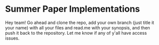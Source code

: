 # Summer Paper Implementations

Hey team! Go ahead and clone the repo, add your own branch (just title it your name) with all your files and read.me with your synopsis, and then push it back to the repository. Let me know if any of y'all have access issues.
